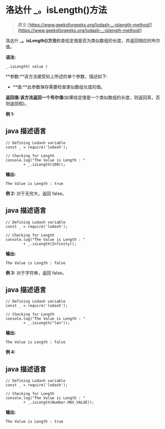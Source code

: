 # 洛达什 _。isLength()方法

> 原文:[https://www.geeksforgeeks.org/lodash-_-islength-method/](https://www.geeksforgeeks.org/lodash-_-islength-method/)

洛达什 **_。isLength()方法**检查给定值是否为类似数组的长度，并返回相应的布尔值。

**语法:**

```
_.isLength( value )

```

**参数:**该方法接受如上所述的单个参数，描述如下:

*   **值:**此参数保存需要检查类似数组长度的值。

**返回值:**该方法返回一个**布尔值**(如果给定值是一个类似数组的长度，则返回真，否则返回假)。

**例 1:**

## java 描述语言

```
// Defining Lodash variable 
const _ = require('lodash'); 

// Checking for Length
console.log("The Value is Length : "
        + _.isLength(100));
```

**输出:**

```
The Value is Length : true

```

**例 2:** 对于无穷大，返回 false。

## java 描述语言

```
// Defining Lodash variable 
const _ = require('lodash'); 

// Checking for Length 
console.log("The Value is Length : "
        + _.isLength(Infinity));
```

**输出:**

```
The Value is Length : false

```

**例 3:** 对于字符串，返回 false。

## java 描述语言

```
// Defining Lodash variable 
const _ = require('lodash'); 

// Checking for Length 
console.log("The Value is Length : "
        + _.isLength("len"));
```

**输出:**

```
The Value is Length : false

```

**例 4:**

## java 描述语言

```
// Defining Lodash variable 
const _ = require('lodash'); 

// Checking for Length 
console.log("The Value is Length : "
        + _.isLength(Number.MAX_VALUE));
```

**输出:**

```
The Value is Length : true

```